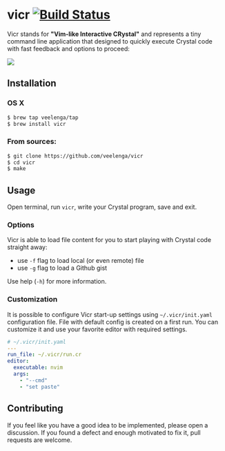 # vicr [![Build Status](https://travis-ci.org/veelenga/vicr.svg?branch=master)](https://travis-ci.org/veelenga/vicr)

Vicr stands for **"Vim-like Interactive CRystal"** and represents a tiny command line application
that designed to quickly execute Crystal code with fast feedback and options to proceed:

![](https://cdn.rawgit.com/veelenga/ss/master/vicr/demo.gif)

## Installation

### OS X

```sh
$ brew tap veelenga/tap
$ brew install vicr
```

### From sources:

```sh
$ git clone https://github.com/veelenga/vicr
$ cd vicr
$ make
```

## Usage

Open terminal, run `vicr`, write your Crystal program, save and exit.

### Options

Vicr is able to load file content for you to start playing with Crystal code straight away:

 - use `-f` flag to load local (or even remote) file
 - use `-g` flag to load a Github gist

Use help (`-h`) for more information.

### Customization

It is possible to configure Vicr start-up settings using `~/.vicr/init.yaml` configuration file.
File with default config is created on a first run. You can customize it and use your favorite editor with required settings.

```yml
# ~/.vicr/init.yaml
---
run_file: ~/.vicr/run.cr
editor:
  executable: nvim
  args:
    - "--cmd"
    - "set paste"
```

## Contributing

If you feel like you have a good idea to be implemented, please open a discussion.
If you found a defect and enough motivated to fix it, pull requests are welcome.
